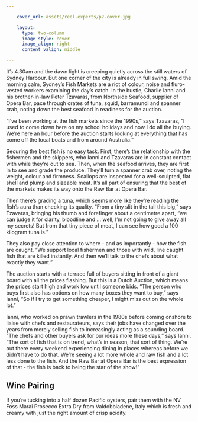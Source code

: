 ```yaml
---

    cover_url: assets/reel-experts/p2-cover.jpg

    layout:
      type: two-column
      image_style: cover
      image_align: right
      content_valign: middle

---
```


It’s 4.30am and the dawn light is creeping quietly across the still waters of Sydney Harbour. But one corner of the city is already in full swing. Amid the morning calm, Sydney’s Fish Markets are a riot of colour, noise and fluro-vested workers examining the day’s catch. In the bustle, Charlie Ianni and his brother-in-law Peter Tzavaras, from Northside Seafood, supplier of Opera Bar, pace through crates of tuna, squid, barramundi and spanner crab, noting down the best seafood in readiness for the auction.

“I’ve been working at the fish markets since the 1990s,” says Tzavaras, “I used to come down here on my school holidays and now I do all the buying. We’re here an hour before the auction starts looking at everything that has come off the local boats and from around Australia.”

Securing the best fish is no easy task. First, there’s the relationship with the fishermen and the skippers, who Ianni and Tzavaras are in constant contact with while they’re out to sea. Then, when the seafood arrives, they are first in to see and grade the produce. They’ll turn a spanner crab over, noting the weight, colour and firmness. Scallops are inspected for a well-sculpted, flat shell and plump and sizeable meat. It’s all part of ensuring that the best of the markets makes its way onto the Raw Bar at Opera Bar.

Then there’s grading a tuna, which seems more like they’re reading the fish’s aura than checking its quality. “From a tiny slit in the tail this big,” says Tzavaras, bringing his thumb and forefinger about a centimetre apart, “we can judge it for clarity, bloodline and … well, I’m not going to give away all my secrets! But from that tiny piece of meat, I can see how good a 100 kilogram tuna is.”

They also pay close attention to where - and as importantly - how the fish are caught. “We support local fishermen and those with wild, line caught fish that are killed instantly. And then we’ll talk to the chefs about what exactly they want.”

The auction starts with a terrace full of buyers sitting in front of a giant board with all the prices flashing. But this is a Dutch Auction, which means the prices start high and work low until someone bids. “The person who buys first also has options on how many boxes they want to buy,” says Ianni, “So if I try to get something cheaper, I might miss out on the whole lot.”

Ianni, who worked on prawn trawlers in the 1980s before coming onshore to liaise with chefs and restaurateurs, says their jobs have changed over the years from merely selling fish to increasingly acting as a sounding board. “The chefs and other buyers ask for our ideas more these days,” says Ianni. “The sort of fish that is on trend, what’s in season, that sort of thing. We’re out there every weekend experiencing dining in places whereas before we didn’t have to do that. We’re seeing a lot more whole and raw fish and a lot less done to the fish. And the Raw Bar at Opera Bar is the best expression of that - the fish is back to being the star of the show!”

<div class="circle">
  <h2>Wine Pairing</h2>

  <p>If you’re tucking into a half dozen Pacific oysters, pair them with the NV Foss Marai Prosecco Extra Dry from Valdobbiadene, Italy which is fresh and creamy with just the right amount of crisp acidity.</p>
</div>
